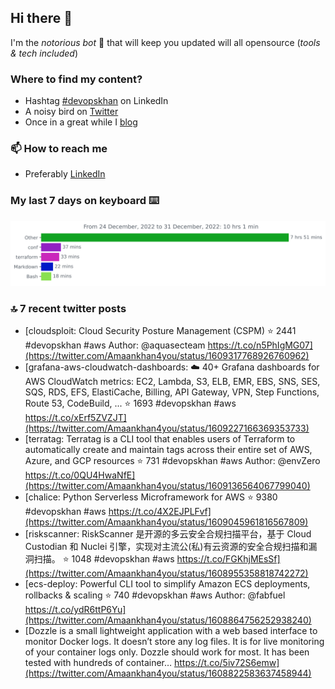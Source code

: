<!--- [![Hits](https://hits.seeyoufarm.com/api/count/incr/badge.svg?url=https%3A%2F%2Fgithub.com%2Fakhan4u%2Fhit-counter&count_bg=%2379C83D&title_bg=%23555555&icon=&icon_color=%23E7E7E7&title=visits&edge_flat=false)](https://hits.seeyoufarm.com) --->

## Hi there 👋

I'm the _notorious bot_ 🤣 that will keep you updated will all opensource (_tools & tech included_) 

### Where to find my content?

* Hashtag [#devopskhan](https://www.linkedin.com/feed/hashtag/devopskhan) on LinkedIn
* A noisy bird on [Twitter](https://twitter.com/Amaankhan4you)
* Once in a great while I [blog](https://linuxparrot.netlify.app) 


### 📫 **How to reach me**

* Preferably [LinkedIn](https://www.linkedin.com/in/amaan-khan-linux-ninja)

### My last 7 days on keyboard ⌨️

<img src="https://github.com/akhan4u/akhan4u/blob/main/images/stat.svg" alt="Amaan's Wakatime Activity!"/>

### 🔝 7 recent twitter posts
<!-- DEVDOJO:START -->
- [cloudsploit: Cloud Security Posture Management &lpar;CSPM&rpar;
⭐️ 2441
#devopskhan #aws
Author: @aquasecteam
https://t.co/n5PhIgMG07](https://twitter.com/Amaankhan4you/status/1609317768926760962)
- [grafana-aws-cloudwatch-dashboards: :cloud: 40+ Grafana dashboards for AWS CloudWatch metrics: EC2, Lambda, S3, ELB, EMR, EBS, SNS, SES, SQS, RDS, EFS, ElastiCache, Billing, API Gateway, VPN, Step Functions, Route 53, CodeBuild, ...
⭐️ 1693
#devopskhan #aws
https://t.co/xErf5ZVZJT](https://twitter.com/Amaankhan4you/status/1609227166369353733)
- [terratag: Terratag is a CLI tool that enables users of Terraform to automatically create and maintain tags across their entire set of AWS, Azure, and GCP resources
⭐️ 731
#devopskhan #aws
Author: @envZero
https://t.co/0QU4HwaNfE](https://twitter.com/Amaankhan4you/status/1609136564067799040)
- [chalice: Python Serverless Microframework for AWS
⭐️ 9380
#devopskhan #aws
https://t.co/4X2EJPLFvf](https://twitter.com/Amaankhan4you/status/1609045961816567809)
- [riskscanner: RiskScanner 是开源的多云安全合规扫描平台，基于 Cloud Custodian 和 Nuclei 引擎，实现对主流公&lpar;私&rpar;有云资源的安全合规扫描和漏洞扫描。
⭐️ 1048
#devopskhan #aws
https://t.co/FGKhjMEsSf](https://twitter.com/Amaankhan4you/status/1608955358818742272)
- [ecs-deploy: Powerful CLI tool to simplify Amazon ECS deployments, rollbacks &amp; scaling
⭐️ 740
#devopskhan #aws
Author: @fabfuel
https://t.co/ydR6ttP6Yu](https://twitter.com/Amaankhan4you/status/1608864756252938240)
- [Dozzle is a small lightweight application with a web based interface to monitor Docker logs. It doesn’t store any log files. It is for live monitoring of your container logs only. Dozzle should work for most. It has been tested with hundreds of container… https://t.co/5iv72S6emw](https://twitter.com/Amaankhan4you/status/1608822583637458944)
<!-- DEVDOJO:END -->

<!-- ![Amaan's GitHub stats](https://github-readme-stats.vercel.app/api?username=akhan4u&count_private=true&show_icons=true&hide=contribs) -->

